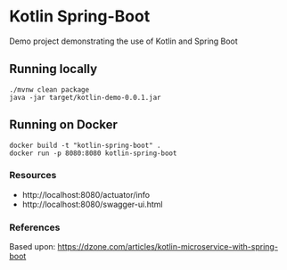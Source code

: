 # Kotlin Spring-Boot
Demo project demonstrating the use of Kotlin and Spring Boot

## Running locally
```
./mvnw clean package
java -jar target/kotlin-demo-0.0.1.jar
```

## Running on Docker
```
docker build -t "kotlin-spring-boot" .
docker run -p 8080:8080 kotlin-spring-boot
```

### Resources
* http://localhost:8080/actuator/info
* http://localhost:8080/swagger-ui.html

### References
Based upon: https://dzone.com/articles/kotlin-microservice-with-spring-boot
